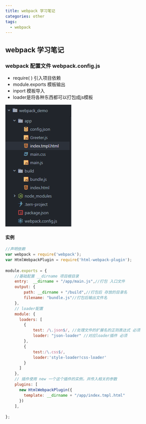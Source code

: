 ```yaml
---
title: webpack 学习笔记
categories: other
tags:
  - webpack
---
```




## webpack 学习笔记

### webpack 配置文件 webpack.config.js

- require( ) 引入项目依赖
- module.exports 模板输出
- inport 模板导入
- loader是将各种东西都可以打包成js模板

![](../../images/sp20170331_001639.png)

#### 实例

```javascript
//声明依赖
var webpack = require('webpack');
var HtmlWebpackPlugin = require('html-webpack-plugin');

module.exports = {
    //基础配置 __dirname 项目根目录
    entry:  __dirname + "/app/main.js",//打包 入口文件
    output: {
        path: __dirname + "/build",//打包后 存放的目录名
        filename: "bundle.js"//打包后输出文件名
    },
    // loader配置
    module: {
      loaders: [
        {
            test: /\.json$/, //处理文件的扩展名的正则表达式 必须
            loader: "json-loader" //对应loader插件 必须
        },
        {
            test:/\.css$/,
            loader:'style-loader!css-loader'
        }
      ]
    },
    // 插件使用 new 一个这个插件的实例，并传入相关的参数
    plugins: [
      new HtmlWebpackPlugin({
        template: __dirname + "/app/index.tmpl.html"
      })
    ],

};
```

